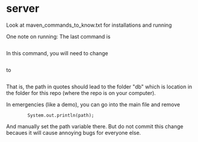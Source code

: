 # server
Look at maven_commands_to_know.txt for installations and running

One note on running: The last command is
 ```mvn exec:java -D exec.mainClass=com.incredibly_humble.server.Main -Dexec.args="/home/noam/Desktop/incredibly_humble/server/db/"
```
In this command, you will need to change 
```        -Dexec.args="/home/noam/Desktop/incredibly_humble/server/db/"
```
to
```        -Dexec.args="path/to/server/db"
```
That is, the path in quotes should lead to the folder "db" which is location in the folder for this repo (where the repo is on your computer).

In emergencies (like a demo), you can go into the main file and remove 
```        path = args[0];
        System.out.println(path);
```
And manually set the path variable there. But do not commit this change becaues it will cause annoying bugs for everyone else.
